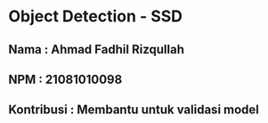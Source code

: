 
# Object Detection - SSD

## Nama : Ahmad Fadhil Rizqullah
## NPM : 21081010098
## Kontribusi : Membantu untuk validasi model






